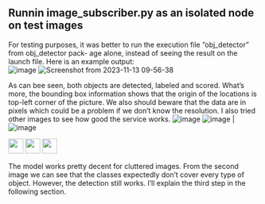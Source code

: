 ## Runnin image_subscriber.py as an isolated node on test images

For testing purposes, it was better to run the execution file ”obj_detector” from obj_detector pack-
age alone, instead of seeing the result on the launch file.
Here is an example output:<br>
![image](https://github.com/ftaheri/robot_learning/assets/44457498/b272efa4-d45c-4bf8-8a9f-5a733b766168) ![Screenshot from 2023-11-13 09-56-38](https://github.com/ftaheri/robot_learning/assets/44457498/273f495a-23c0-477a-ac12-1968dc9f40d5)

As can bee seen, both objects are detected, labeled and scored. What’s more, the bounding box
information shows that the origin of the locations is top-left corner of the picture. We also should
beware that the data are in pixels which could be a problem if we don’t know the resolution.
I also tried other images to see how good the service works.
![image](https://github.com/ftaheri/robot_learning/assets/44457498/11ee0e34-21f6-4bdd-ac75-832df2556324) ![image](https://github.com/ftaheri/robot_learning/assets/44457498/be0945d1-cd5e-4408-aa20-a39ccb297bc9) | ![image](https://github.com/ftaheri/robot_learning/assets/44457498/a782d3ea-0eb6-47f6-adef-5d1993dbb639)
<p float="left">
  <img src="https://github.com/ftaheri/robot_learning/assets/44457498/11ee0e34-21f6-4bdd-ac75-832df2556324" width="30vw" />
  <img src="https://github.com/ftaheri/robot_learning/assets/44457498/be0945d1-cd5e-4408-aa20-a39ccb297bc9" width="30vw" /> 
  <img src="https://github.com/ftaheri/robot_learning/assets/44457498/a782d3ea-0eb6-47f6-adef-5d1993dbb639" width="30vw" />
</p>


The model works pretty decent for cluttered images. From the second image we can see that the
classes expectedly don’t cover every type of object. However, the detection still works. I’ll explain the
third step in the following section.
